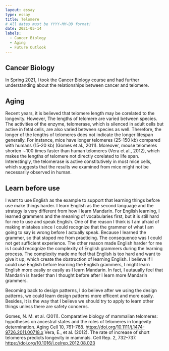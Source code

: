 ```yaml
---
layout: essay
type: essay
title: Telomere
# All dates must be YYYY-MM-DD format!
date: 2021-05-14
labels:
  - Cancer Biology
  - Aging
  - Future Outlook
---
```


## Cancer Biology

In Spring 2021, I took the Cancer Biology course and had further understanding about the relationships between cancer and telomere. 

## Aging

Recent years, it is believed that telomere length may be corelated to the longevity. However, The lengths of telomere are varied between species. The activities of the enzyme, telomerase, which is silenced in adult cells but active in fetal cells, are also varied between species as well. Therefore, the longer of the lengths of telomeres does not indicate the longer lifespan generally. For instance, mice have longer telomeres (25-150 kb) compared with humans (15-20 kb) (Gomes et al., 2011). Moreover, mouse telomeres shorten ∼100 times faster than human telomeres (Vera et al., 2012), which makes the lengths of telomere not directly corelated to life span. Interestingly, the telomerase is active constitutively in most mice cells, which suggests that the results we examined from mice might not be necessarily observed in human.

## Learn before use

I want to use English as the example to support that learning things before use make things harder. I learn English as the second language and the strategy is very different from how I learn Mandarin. For English learning, I learned grammers and the meaning of vocabularies first, but it is still hard for me to use and speak English. One of the reason I think is I am afraid of making mistakes since I could recognize that the grammer of what I am going to say is wrong before I actually speak. Because I learned the grammer, so that stoped me from practicing. The consequence was I could not get sufficient experience. The other reason made English harder for me is I could recognize the complexity of English grammers during the learning process. The complexity made me feel that English is too hard and want to give it up, which create the obstruction of learning English. I believe if I could use English before learning the English grammers, I might learn English more easliy or easily as I learn Mandarin. In fact, I autaually feel that Mandarin is harder than I thought before after I learn more Mandarin grammers.

Becoming back to design patterns, I do believe after we using the design patterns, we could learn design patterns more efficent and more easily. Besides, It is the way that I believe we should try to apply to learn other things unless there are safety concerns. 

Gomes, N. M. et al. (2011). Comparative biology of mammalian telomeres: hypotheses on ancestral states and the roles of telomeres in longevity determination. Aging Cell 10, 761–768. https://doi.org/10.1111/j.1474-9726.2011.00718.x
Vera, E., et al. (2012). The rate of increase of short telomeres predicts longevity in mammals. Cell Rep. 2, 732–737. https://doi.org/10.1016/j.celrep.2012.08.023
